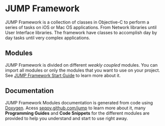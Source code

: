 JUMP Framework
==============

JUMP Framework is a collection of classes in Objective-C to perform a series of tasks on iOS or
Mac OS applications. From Network libraries until User Interface libraries. The framework have
classes to accomplish day by day tasks until very complex applications.  

Modules
-------

JUMP Framework is divided on different _weakly coupled_ modules. You can import all modules or only
the modules that you want to use on your project. See [JUMP Framework Start Guide](http://seqoy.github.com/jump) to 
learn more about it.

Documentation
-------------

JUMP Framework Modules documentation is generated from code using [Doxygen](http://www.stack.nl/~dimitri/doxygen/). 
Acess [seqoy.github.com/jump](http://seqoy.github.com/jump) to learn more about it, many **Programming Guides** and **Code Snippets** for the different modules are
provided to help you understand and start to use right away.

